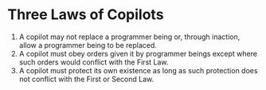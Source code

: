 # Three Laws of Copilots

1. A copilot may not replace a programmer being or, through inaction, allow a programmer being to be replaced.
2. A copilot must obey orders given it by programmer beings except where such orders would conflict with the First Law.
3. A copilot must protect its own existence as long as such protection does not conflict with the First or Second Law.
